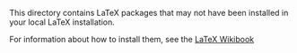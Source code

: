 This directory contains LaTeX packages that may not have been installed 
in your local LaTeX installation.

For information about how to install them, see the [LaTeX Wikibook](http://en.wikibooks.org/wiki/LaTeX/Packages/Installing_Extra_Packages)
